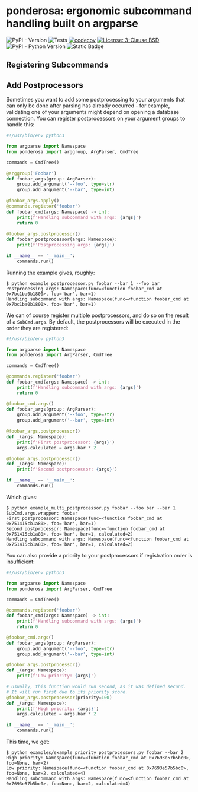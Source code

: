 # ponderosa: ergonomic subcommand handling built on argparse

![PyPI - Version](https://img.shields.io/pypi/v/ponderosa?link=https%3A%2F%2Fpypi.org%2Fproject%2Fponderosa%2F) ![Tests](https://github.com/camillescott/ponderosa/actions/workflows/pytest.yml/badge.svg) [![codecov](https://codecov.io/github/camillescott/ponderosa/graph/badge.svg?token=XSESR7TKXJ)](https://codecov.io/github/camillescott/ponderosa) <a href="https://github.com/camillescott/ponderosa/blob/latest/LICENSE"><img alt="License: 3-Clause BSD" src="https://img.shields.io/badge/License-BSD%203--Clause-blue.svg"></a> ![PyPI - Python Version](https://img.shields.io/pypi/pyversions/ponderosa) ![Static Badge](https://img.shields.io/badge/Platforms-Linux%20%7C%20MacOS%20%7C%20Windows-blue)



## Registering Subcommands


## Add Postprocessors

Sometimes you want to add some postprocessing to your arguments that can only be done after parsing has already
occurred - for example, validating one of your arguments might depend on opening a database connection.
You can register postprocessors on your argument groups to handle this:

```python
#!/usr/bin/env python3

from argparse import Namespace
from ponderosa import arggroup, ArgParser, CmdTree

commands = CmdTree()

@arggroup('Foobar')
def foobar_args(group: ArgParser):
    group.add_argument('--foo', type=str)
    group.add_argument('--bar', type=int)
    
@foobar_args.apply()
@commands.register('foobar')
def foobar_cmd(args: Namespace) -> int:
    print(f'Handling subcommand with args: {args}')
    return 0
    
@foobar_args.postprocessor()
def foobar_postprocessor(args: Namespace):
    print(f'Postprocessing args: {args}')

if __name__ == '__main__':    
    commands.run()
```

Running the example gives, roughly:

```console
$ python example_postprocessor.py foobar --bar 1 --foo bar      
Postprocessing args: Namespace(func=<function foobar_cmd at 0x7bc1ba0b1800>, foo='bar', bar=1)
Handling subcommand with args: Namespace(func=<function foobar_cmd at 0x7bc1ba0b1800>, foo='bar', bar=1)
```

We can of course register multiple postprocessors, and do so on the result of a `SubCmd.args`.
By default, the postprocessors will be executed in the order they are registered:

```python
#!/usr/bin/env python3

from argparse import Namespace
from ponderosa import ArgParser, CmdTree

commands = CmdTree()

@commands.register('foobar')
def foobar_cmd(args: Namespace) -> int:
    print(f'Handling subcommand with args: {args}')
    return 0

@foobar_cmd.args()
def foobar_args(group: ArgParser):
    group.add_argument('--foo', type=str)
    group.add_argument('--bar', type=int)
    
@foobar_args.postprocessor()
def _(args: Namespace):
    print(f'First postprocessor: {args}')
    args.calculated = args.bar * 2

@foobar_args.postprocessor()
def _(args: Namespace):
    print(f'Second postprocessor: {args}')

if __name__ == '__main__':    
    commands.run()
```

Which gives:

```console
$ python example_multi_postprocessor.py foobar --foo bar --bar 1
SubCmd.args.wrapper: foobar
First postprocessor: Namespace(func=<function foobar_cmd at 0x751415cb1a80>, foo='bar', bar=1)
Second postprocessor: Namespace(func=<function foobar_cmd at 0x751415cb1a80>, foo='bar', bar=1, calculated=2)
Handling subcommand with args: Namespace(func=<function foobar_cmd at 0x751415cb1a80>, foo='bar', bar=1, calculated=2)
```

You can also provide a priority to your postprocessors if registration order is insufficient:

```python
#!/usr/bin/env python3

from argparse import Namespace
from ponderosa import ArgParser, CmdTree

commands = CmdTree()

@commands.register('foobar')
def foobar_cmd(args: Namespace) -> int:
    print(f'Handling subcommand with args: {args}')
    return 0

@foobar_cmd.args()
def foobar_args(group: ArgParser):
    group.add_argument('--foo', type=str)
    group.add_argument('--bar', type=int)

@foobar_args.postprocessor()
def _(args: Namespace):
    print(f'Low priority: {args}')

# Usually, this function would run second, as it was defined second.
# It will run first due to its priority score.
@foobar_args.postprocessor(priority=100)
def _(args: Namespace):
    print(f'High priority: {args}')
    args.calculated = args.bar * 2

if __name__ == '__main__':    
    commands.run()
```

This time, we get:

```console
$ python examples/example_priority_postprocessors.py foobar --bar 2 
High priority: Namespace(func=<function foobar_cmd at 0x7693e57b5bc0>, foo=None, bar=2)
Low priority: Namespace(func=<function foobar_cmd at 0x7693e57b5bc0>, foo=None, bar=2, calculated=4)
Handling subcommand with args: Namespace(func=<function foobar_cmd at 0x7693e57b5bc0>, foo=None, bar=2, calculated=4)
```